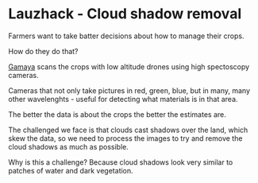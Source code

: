 # Lauzhack - Cloud shadow removal

Farmers want to take batter decisions about how to manage their crops.

How do they do that?

[Gamaya](http://gamaya.com/) scans the crops with low altitude drones using high spectoscopy cameras.

Cameras that not only take pictures in red, green, blue, but in many, many other wavelenghts - useful for detecting what materials is in that area.

The better the data is about the crops the better the estimates are.

The challenged we face is that clouds cast shadows over the land, which skew the data, so we need to process the images to try and remove the cloud shadows as much as possible.

Why is this a challenge? Because cloud shadows look very similar to patches of water and dark vegetation.

